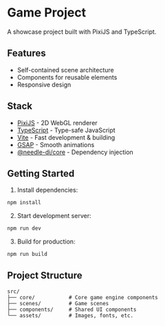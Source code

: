 # Game Project

A showcase project built with PixiJS and TypeScript.

## Features

- Self-contained scene architecture
- Components for reusable elements
- Responsive design

## Stack

- [PixiJS](https://pixijs.com/) - 2D WebGL renderer
- [TypeScript](https://www.typescriptlang.org/) - Type-safe JavaScript
- [Vite](https://vitejs.dev/) - Fast development & building
- [GSAP](https://greensock.com/gsap/) - Smooth animations
- [@needle-di/core](https://needle-di.io/) - Dependency injection

## Getting Started

1. Install dependencies:
```bash
npm install
```

2. Start development server:
```bash
npm run dev
```

3. Build for production:
```bash
npm run build
```

## Project Structure

```
src/
├── core/           # Core game engine components
├── scenes/         # Game scenes
├── components/     # Shared UI components
└── assets/         # Images, fonts, etc.
```
